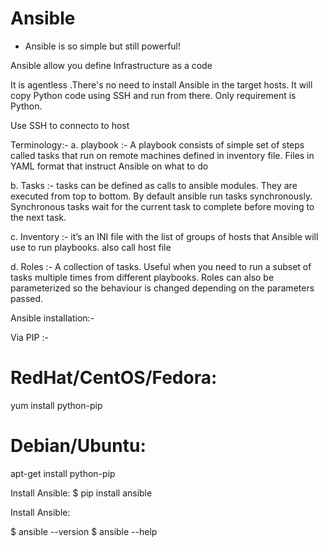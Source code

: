 # Ansible

- Ansible is so simple but still powerful!

Ansible allow you define Infrastructure as a code

It is agentless .There's no need to install Ansible in the target hosts. It will copy Python code using SSH and run from there. Only requirement is Python.

Use SSH  to connecto to host

Terminology:-
a. playbook :- A playbook consists of simple set of steps called tasks that run on remote machines defined in inventory file.  Files in YAML format that instruct Ansible on what to do


b. Tasks  :-  tasks can be defined as calls to ansible modules. They are executed from top to bottom. By default ansible run tasks synchronously. Synchronous tasks wait for the current task to complete before moving to the next task.

c. Inventory :- it’s an INI file with the list of groups of hosts that Ansible will use to run playbooks. also call host file

d. Roles  :-  A collection of tasks. Useful when you need to run a subset of tasks multiple times from different playbooks. Roles can also be parameterized so the behaviour is changed depending on the parameters passed.




Ansible installation:-

Via PIP :- 
# RedHat/CentOS/Fedora:
yum install python-pip
# Debian/Ubuntu:
apt-get install python-pip

Install Ansible:
$ pip install ansible

Install Ansible:

$ ansible --version
$ ansible --help



